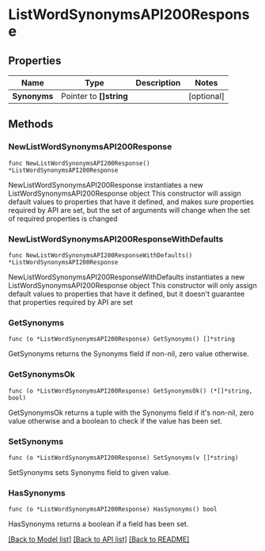 # ListWordSynonymsAPI200Response

## Properties

Name | Type | Description | Notes
------------ | ------------- | ------------- | -------------
**Synonyms** | Pointer to **[]string** |  | [optional] 

## Methods

### NewListWordSynonymsAPI200Response

`func NewListWordSynonymsAPI200Response() *ListWordSynonymsAPI200Response`

NewListWordSynonymsAPI200Response instantiates a new ListWordSynonymsAPI200Response object
This constructor will assign default values to properties that have it defined,
and makes sure properties required by API are set, but the set of arguments
will change when the set of required properties is changed

### NewListWordSynonymsAPI200ResponseWithDefaults

`func NewListWordSynonymsAPI200ResponseWithDefaults() *ListWordSynonymsAPI200Response`

NewListWordSynonymsAPI200ResponseWithDefaults instantiates a new ListWordSynonymsAPI200Response object
This constructor will only assign default values to properties that have it defined,
but it doesn't guarantee that properties required by API are set

### GetSynonyms

`func (o *ListWordSynonymsAPI200Response) GetSynonyms() []*string`

GetSynonyms returns the Synonyms field if non-nil, zero value otherwise.

### GetSynonymsOk

`func (o *ListWordSynonymsAPI200Response) GetSynonymsOk() (*[]*string, bool)`

GetSynonymsOk returns a tuple with the Synonyms field if it's non-nil, zero value otherwise
and a boolean to check if the value has been set.

### SetSynonyms

`func (o *ListWordSynonymsAPI200Response) SetSynonyms(v []*string)`

SetSynonyms sets Synonyms field to given value.

### HasSynonyms

`func (o *ListWordSynonymsAPI200Response) HasSynonyms() bool`

HasSynonyms returns a boolean if a field has been set.


[[Back to Model list]](../README.md#documentation-for-models) [[Back to API list]](../README.md#documentation-for-api-endpoints) [[Back to README]](../README.md)


